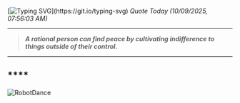 [![Typing SVG](https://readme-typing-svg.herokuapp.com?font=Press+Start+2P&color=C2F784&size=35&width=900&height=100&lines=Hello+World%2C+I'm+Hung+!)](https://git.io/typing-svg) 
_Quote Today (10/09/2025, 07:56:03 AM)_
___
>**_A rational person can find peace by cultivating indifference to things outside of their control._**
___

## __**__**

![RobotDance](src/assets/images/robot-dancing-dribble.gif?style=center)

